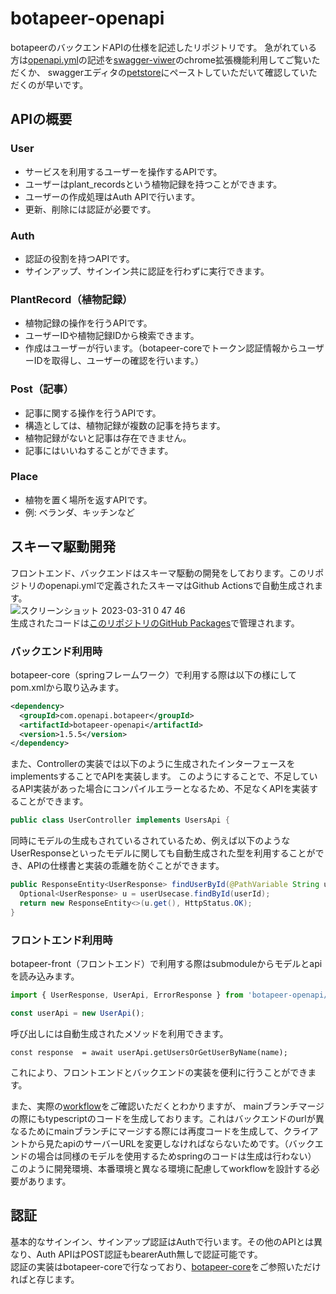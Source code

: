 # botapeer-openapi
botapeerのバックエンドAPIの仕様を記述したリポジトリです。
急がれている方は[openapi.yml](https://github.com/calmandhelp/botapeer-openapi/blob/main/openapi.yml)の記述を[swagger-viwer](https://chrome.google.com/webstore/detail/swagger-viewer/nfmkaonpdmaglhjjlggfhlndofdldfag?hl=ja)のchrome拡張機能利用してご覧いただくか、
swaggerエディタの[petstore](https://editor.swagger.io/)にペーストしていただいて確認していただくのが早いです。 

## APIの概要
### User  
- サービスを利用するユーザーを操作するAPIです。
- ユーザーはplant_recordsという植物記録を持つことができます。
- ユーザーの作成処理はAuth APIで行います。
- 更新、削除には認証が必要です。  
### Auth
- 認証の役割を持つAPIです。
- サインアップ、サインイン共に認証を行わずに実行できます。  
### PlantRecord（植物記録）
- 植物記録の操作を行うAPIです。
- ユーザーIDや植物記録IDから検索できます。  
- 作成はユーザーが行います。（botapeer-coreでトークン認証情報からユーザーIDを取得し、ユーザーの確認を行います。）  
### Post（記事）
- 記事に関する操作を行うAPIです。
- 構造としては、植物記録が複数の記事を持ちます。
- 植物記録がないと記事は存在できません。
- 記事にはいいねすることができます。  
### Place
- 植物を置く場所を返すAPIです。
- 例: ベランダ、キッチンなど  

## スキーマ駆動開発
フロントエンド、バックエンドはスキーマ駆動の開発をしております。このリポジトリのopenapi.ymlで定義されたスキーマはGithub Actionsで自動生成されます。  
![スクリーンショット 2023-03-31 0 47 46](https://user-images.githubusercontent.com/39892315/228892308-eba92529-14b6-4cb5-b811-403bd17363ac.png)  
生成されたコードは[このリポジトリのGitHub Packages](https://github.com/calmandhelp/botapeer-openapi/packages/1791567)で管理されます。  

### バックエンド利用時
botapeer-core（springフレームワーク）で利用する際は以下の様にしてpom.xmlから取り込みます。
```pom.xml
<dependency>
  <groupId>com.openapi.botapeer</groupId>
  <artifactId>botapeer-openapi</artifactId>
  <version>1.5.5</version>
</dependency>

```  
また、Controllerの実装では以下のように生成されたインターフェースをimplementsすることでAPIを実装します。
このようにすることで、不足しているAPI実装があった場合にコンパイルエラーとなるため、不足なくAPIを実装することができます。
```java
public class UserController implements UsersApi {
```  
同時にモデルの生成もされているされているため、例えば以下のようなUserResponseといったモデルに関しても自動生成された型を利用することができ、APIの仕様書と実装の乖離を防ぐことができます。
```java
public ResponseEntity<UserResponse> findUserById(@PathVariable String userId) {
  Optional<UserResponse> u = userUsecase.findById(userId);
  return new ResponseEntity<>(u.get(), HttpStatus.OK);
}
```

### フロントエンド利用時
botapeer-front（フロントエンド）で利用する際はsubmoduleからモデルとapiを読み込みます。
```typescript
import { UserResponse, UserApi, ErrorResponse } from 'botapeer-openapi/typescript-axios';

const userApi = new UserApi();
```
呼び出しには自動生成されたメソッドを利用できます。
```
const response  = await userApi.getUsersOrGetUserByName(name);
```

これにより、フロントエンドとバックエンドの実装を便利に行うことができます。  

また、実際の[workflow](https://github.com/calmandhelp/botapeer-openapi/tree/main/.github/workflows)をご確認いただくとわかりますが、
mainブランチマージの際にもtypescriptのコードを生成しております。これはバックエンドのurlが異なるためにmainブランチにマージする際には再度コードを生成して、クライアントから見たapiのサーバーURLを変更しなければならないためです。（バックエンドの場合は同様のモデルを使用するためspringのコードは生成は行わない）
このように開発環境、本番環境と異なる環境に配慮してworkflowを設計する必要があります。

## 認証
基本的なサインイン、サインアップ認証はAuthで行います。その他のAPIとは異なり、Auth APIはPOST認証もbearerAuth無しで認証可能です。  
認証の実装はbotapeer-coreで行なっており、[botapeer-core](https://github.com/calmandhelp/botapeer-core)をご参照いただければと存じます。
